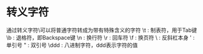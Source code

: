 # 转义字符
通过转义字符\可以将普通字符转成为带有特殊含义的字符
\t : 制表符，用于Tab键
\b : 退格符，即Backspace键
\n : 换行符
\r : 回车符
\f : 换页符
\\ : 反斜杠本身
\' : 单引号
\" : 双引号
\ddd : 八进制字符，ddd表示字符的值